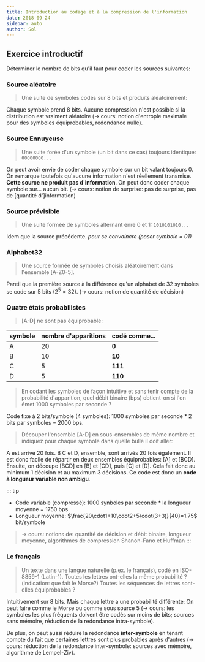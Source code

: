 ```yaml
---
title: Introduction au codage et à la compression de l'information
date: 2018-09-24
sidebar: auto
author: Sol
---
```


## Exercice introductif
Déterminer le nombre de bits qu'il faut pour coder les sources suivantes:

### Source aléatoire
>Une suite de symboles codés sur 8 bits et produits aléatoirement:

Chaque symbole prend 8 bits. Aucune compression n'est possible si la distribution est vraiment aléatoire (→ cours: notion d'entropie maximale pour des symboles équiprobables, redondance nulle).

### Source Ennuyeuse 
>Une suite forée d'un symbole (un bit dans ce cas) toujours identique: `00000000...`

On peut avoir envie de coder chaque symbole sur un bit valant toujours 0. On remarque toutefois qu'aucune information n'est réellement transmise. **Cette source ne produit pas d'information**. On peut donc coder chaque symbole sur… aucun bit. (→ cours: notion de surprise: pas de surprise, pas de [quantité d']information)

### Source prévisible
>Une suite formée de symboles alternant enre 0 et 1: `1010101010...`

Idem que la source précédente. *pour se convaincre (poser symbole = 01)*

### Alphabet32
>Une source formée de symboles choisis aléatoirement dans l'ensemble [A-Z0-5].

Pareil que la première source à la différence qu'un alphabet de 32 symboles se code sur 5 bits ($2^5 = 32$). (→ cours: notion de quantité de décision)

### Quatre états probabilistes
>[A-D] ne sont pas <Def def="Même chance d'apparaitre">équiprobable</Def>:

| symbole  |nombre d'apparitions   | codé comme...  |
|---|---|---|
|A   |20   | **0**  |
|B   |10   |  **10** |
|C   | 5   | **111**  |
|D   | 5   | **110**  |

> En codant les symboles de façon intuitive et sans tenir compte de la probabilité d'apparition, quel débit binaire (bps) obtient-on si l'on émet 1000 symboles par seconde ?

Code fixe à 2 bits/symbole (4 symboles): 1000 symboles par seconde * 2 bits par symboles = 2000 bps.

> Découper l'ensemble [A-D] en sous-ensembles de même nombre et indiquez pour chaque symbole dans quelle bulle il doit aller:

<Media 
  src="https://i.imgur.com/Q27Jhz2.png" 
  caption="Découpage de l'ensemble [A-D]"
  center="true" 
/>

A est arrivé 20 fois. B C et D, ensemble, sont arrivés 20 fois également. Il est donc facile de répartir en deux ensembles équiprobables: [A] et [BCD]. Ensuite, on découpe [BCD] en [B] et [CD], puis [C] et [D]. Cela fait donc au minimum 1 décision et au maximum 3 décisions. Ce code est donc un **code à longueur variable non ambigu**.

::: tip
* Code variable (compressé): 1000 synboles par seconde * la longueur moyenne = 1750 bps
* Longueur moyenne: $\frac{20\cdot1+10\cdot2+5\cdot(3+3)}{40}=1.75$ bit/symbole
> → cours: notions de: quantité de décision et débit binaire, longueur moyenne, algorithmes de compression Shanon-Fano et Huffman
:::

### Le français
>Un texte dans une langue naturelle (p.ex. le français), codé en ISO-8859-1 (Latin-1).
Toutes les lettres ont-elles la même probabilité ? (indication: que fait le
Morse?)
Toutes les séquences de lettres sont-elles équiprobables ?

Intuitivement sur 8 bits. Mais chaque lettre a une probabilité différente: On peut faire comme le Morse ou comme sous source 5 (→ cours: les symboles les plus fréquents doivent être codés sur moins de bits; sources sans mémoire, réduction de la redondance intra-symbole).

De plus, on peut aussi réduire la redondance **inter-symbole** en tenant compte du fait que certaines lettres sont plus probables après d'autres (→ cours: réduction de la redondance inter-symbole: sources avec mémoire, algorithme de Lempel-Ziv).

